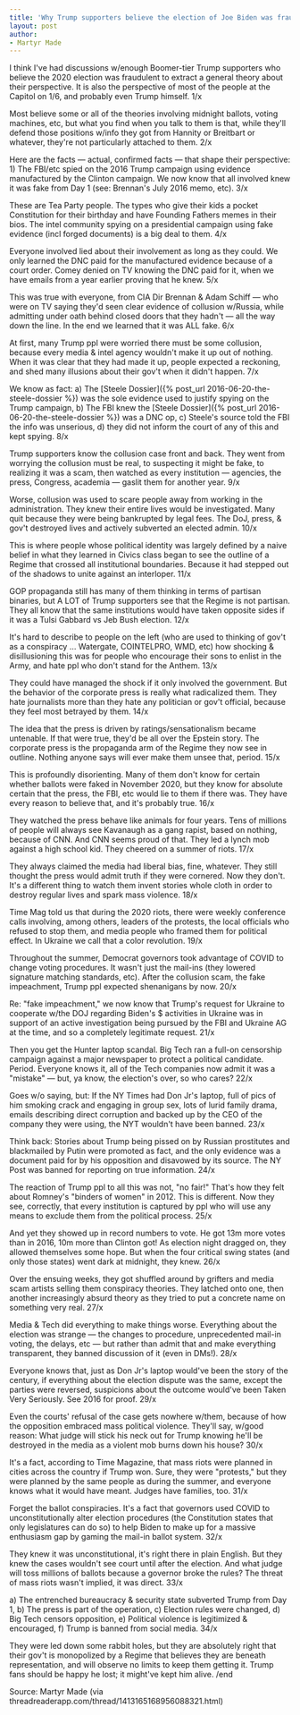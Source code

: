```yaml
---
title: 'Why Trump supporters believe the election of Joe Biden was fraudulent'
layout: post
author:
- Martyr Made
---
```


I think I've had discussions w/enough Boomer-tier Trump supporters who believe the 2020 election was fraudulent to extract a general theory about their perspective. It is also the perspective of most of the people at the Capitol on 1/6, and probably even Trump himself. 1/x

Most believe some or all of the theories involving midnight ballots, voting machines, etc, but what you find when you talk to them is that, while they'll defend those positions w/info they got from Hannity or Breitbart or whatever, they're not particularly attached to them. 2/x

Here are the facts — actual, confirmed facts — that shape their perspective: 1) The FBI/etc spied on the 2016 Trump campaign using evidence manufactured by the Clinton campaign. We now know that all involved knew it was fake from Day 1 (see: Brennan's July 2016 memo, etc). 3/x

These are Tea Party people. The types who give their kids a pocket Constitution for their birthday and have Founding Fathers memes in their bios. The intel community spying on a presidential campaign using fake evidence (incl forged documents) is a big deal to them. 4/x

Everyone involved lied about their involvement as long as they could. We only learned the DNC paid for the manufactured evidence because of a court order. Comey denied on TV knowing the DNC paid for it, when we have emails from a year earlier proving that he knew. 5/x

This was true with everyone, from CIA Dir Brennan &amp; Adam Schiff — who were on TV saying they'd seen clear evidence of collusion w/Russia, while admitting under oath behind closed doors that they hadn't — all the way down the line. In the end we learned that it was ALL fake. 6/x

At first, many Trump ppl were worried there must be some collusion, because every media &amp; intel agency wouldn't make it up out of nothing. When it was clear that they had made it up, people expected a reckoning, and shed many illusions about their gov't when it didn't happen. 7/x

We know as fact: a) The [Steele Dossier]({% post_url 2016-06-20-the-steele-dossier %}) was the sole evidence used to justify spying on the Trump campaign, b) The FBI knew the [Steele Dossier]({% post_url 2016-06-20-the-steele-dossier %}) was a DNC op, c) Steele's source told the FBI the info was unserious, d) they did not inform the court of any of this and kept spying. 8/x

Trump supporters know the collusion case front and back. They went from worrying the collusion must be real, to suspecting it might be fake, to realizing it was a scam, then watched as every institution — agencies, the press, Congress, academia — gaslit them for another year. 9/x

Worse, collusion was used to scare people away from working in the administration. They knew their entire lives would be investigated. Many quit because they were being bankrupted by legal fees. The DoJ, press, &amp; gov't destroyed lives and actively subverted an elected admin. 10/x

This is where people whose political identity was largely defined by a naive belief in what they learned in Civics class began to see the outline of a Regime that crossed all institutional boundaries. Because it had stepped out of the shadows to unite against an interloper. 11/x

GOP propaganda still has many of them thinking in terms of partisan binaries, but A LOT of Trump supporters see that the Regime is not partisan. They all know that the same institutions would have taken opposite sides if it was a Tulsi Gabbard vs Jeb Bush election. 12/x

It's hard to describe to people on the left (who are used to thinking of gov't as a conspiracy … Watergate, COINTELPRO, WMD, etc) how shocking &amp; disillusioning this was for people who encourage their sons to enlist in the Army, and hate ppl who don't stand for the Anthem. 13/x

They could have managed the shock if it only involved the government. But the behavior of the corporate press is really what radicalized them. They hate journalists more than they hate any politician or gov't official, because they feel most betrayed by them. 14/x

The idea that the press is driven by ratings/sensationalism became untenable. If that were true, they'd be all over the Epstein story. The corporate press is the propaganda arm of the Regime they now see in outline. Nothing anyone says will ever make them unsee that, period. 15/x

This is profoundly disorienting. Many of them don't know for certain whether ballots were faked in November 2020, but they know for absolute certain that the press, the FBI, etc would lie to them if there was. They have every reason to believe that, and it's probably true. 16/x

They watched the press behave like animals for four years. Tens of millions of people will always see Kavanaugh as a gang rapist, based on nothing, because of CNN. And CNN seems proud of that. They led a lynch mob against a high school kid. They cheered on a summer of riots. 17/x

They always claimed the media had liberal bias, fine, whatever. They still thought the press would admit truth if they were cornered. Now they don't. It's a different thing to watch them invent stories whole cloth in order to destroy regular lives and spark mass violence. 18/x

Time Mag told us that during the 2020 riots, there were weekly conference calls involving, among others, leaders of the protests, the local officials who refused to stop them, and media people who framed them for political effect. In Ukraine we call that a color revolution. 19/x

Throughout the summer, Democrat governors took advantage of COVID to change voting procedures. It wasn't just the mail-ins (they lowered signature matching standards, etc). After the collusion scam, the fake impeachment, Trump ppl expected shenanigans by now. 20/x

Re: "fake impeachment," we now know that Trump's request for Ukraine to cooperate w/the DOJ regarding Biden's $ activities in Ukraine was in support of an active investigation being pursued by the FBI and Ukraine AG at the time, and so a completely legitimate request. 21/x

Then you get the Hunter laptop scandal. Big Tech ran a full-on censorship campaign against a major newspaper to protect a political candidate. Period. Everyone knows it, all of the Tech companies now admit it was a "mistake" — but, ya know, the election's over, so who cares? 22/x

Goes w/o saying, but: If the NY Times had Don Jr's laptop, full of pics of him smoking crack and engaging in group sex, lots of lurid family drama, emails describing direct corruption and backed up by the CEO of the company they were using, the NYT wouldn't have been banned. 23/x

Think back: Stories about Trump being pissed on by Russian prostitutes and blackmailed by Putin were promoted as fact, and the only evidence was a document paid for by his opposition and disavowed by its source. The NY Post was banned for reporting on true information. 24/x

The reaction of Trump ppl to all this was not, "no fair!" That's how they felt about Romney's "binders of women" in 2012. This is different. Now they see, correctly, that every institution is captured by ppl who will use any means to exclude them from the political process. 25/x

And yet they showed up in record numbers to vote. He got 13m more votes than in 2016, 10m more than Clinton got! As election night dragged on, they allowed themselves some hope. But when the four critical swing states (and only those states) went dark at midnight, they knew. 26/x

Over the ensuing weeks, they got shuffled around by grifters and media scam artists selling them conspiracy theories. They latched onto one, then another increasingly absurd theory as they tried to put a concrete name on something very real. 27/x

Media &amp; Tech did everything to make things worse. Everything about the election was strange — the changes to procedure, unprecedented mail-in voting, the delays, etc — but rather than admit that and make everything transparent, they banned discussion of it (even in DMs!). 28/x

Everyone knows that, just as Don Jr's laptop would've been the story of the century, if everything about the election dispute was the same, except the parties were reversed, suspicions about the outcome would've been Taken Very Seriously. See 2016 for proof. 29/x

Even the courts' refusal of the case gets nowhere w/them, because of how the opposition embraced mass political violence. They'll say, w/good reason: What judge will stick his neck out for Trump knowing he'll be destroyed in the media as a violent mob burns down his house? 30/x

It's a fact, according to Time Magazine, that mass riots were planned in cities across the country if Trump won. Sure, they were "protests," but they were planned by the same people as during the summer, and everyone knows what it would have meant. Judges have families, too. 31/x

Forget the ballot conspiracies. It's a fact that governors used COVID to unconstitutionally alter election procedures (the Constitution states that only legislatures can do so) to help Biden to make up for a massive enthusiasm gap by gaming the mail-in ballot system. 32/x

They knew it was unconstitutional, it's right there in plain English. But they knew the cases wouldn't see court until after the election. And what judge will toss millions of ballots because a governor broke the rules? The threat of mass riots wasn't implied, it was direct. 33/x

a) The entrenched bureaucracy &amp; security state subverted Trump from Day 1, b) The press is part of the operation, c) Election rules were changed, d) Big Tech censors opposition, e) Political violence is legitimized &amp; encouraged, f) Trump is banned from social media. 34/x

They were led down some rabbit holes, but they are absolutely right that their gov't is monopolized by a Regime that believes they are beneath representation, and will observe no limits to keep them getting it. Trump fans should be happy he lost; it might've kept him alive. /end

Source: Martyr Made (via threadreaderapp.com/thread/1413165168956088321.html)
